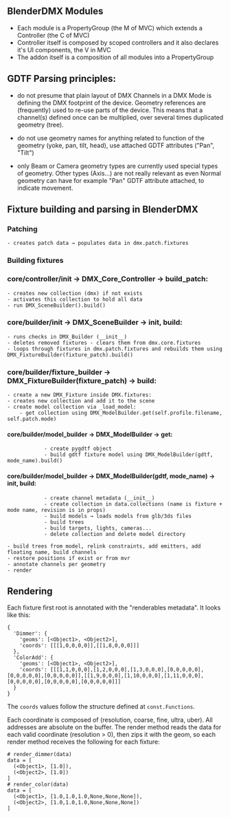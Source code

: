 ## BlenderDMX Modules

- Each module is a PropertyGroup (the M of MVC) which extends a Controller (the C of MVC)
- Controller itself is composed by scoped controllers and it also declares it's UI components, the V in MVC
- The addon itself is a composition of all modules into a PropertyGroup

## GDTF Parsing principles:

- do not presume that plain layout of DMX Channels in a DMX Mode is defining
  the DMX footprint of the device. Geometry references are (frequently) used to
  re-use parts of the device. This means that a channel(s) defined once can be
  multiplied, over several times duplicated geometry (tree).

- do not use geometry names for anything related to function of the geometry
  (yoke, pan, tilt, head), use attached GDTF attributes ("Pan", "Tilt")

- only Beam or Camera geometry types are currently used special types of
  geometry. Other types (Axis...) are not really relevant as even Normal
  geometry can have for example "Pan" GDTF attribute attached, to indicate
  movement.

## Fixture building and parsing in BlenderDMX

### Patching 

    - creates patch data → populates data in dmx.patch.fixtures

### Building fixtures

### core/controller/__init__ → DMX_Core_Controller → build_patch:

    - creates new collection (dmx) if not exists
    - activates this collection to hold all data
    - run DMX_SceneBuilder().build()

### core/builder/__init__ → DMX_SceneBuilder → __init__, build:

    - runs checks in DMX_Builder (__init__)
    - deletes removed fixtures - clears them from dmx.core.fixtures
    - loops through fixtures in dmx.patch.fixtures and rebuilds them using DMX_FixtureBuilder(fixture_patch).build()

### core/builder/fixture_builder → DMX_FixtureBuilder(fixture_patch) → build:

    - create a new DMX_Fixture inside DMX.fixtures:
    - creates new collection and add it to the scene
    - create model collection via _load_model:
        - get collection using DMX_ModelBuilder.get(self.profile.filename, self.patch.mode)

#### core/builder/model_builder → DMX_ModelBuilder → get:

                - create pygdtf object
                - build gdtf fixture model using DMX_ModelBuilder(gdtf, mode_name).build()

#### core/builder/model_builder → DMX_ModelBuilder(gdtf, mode_name) → __init__, build:
                
                - create channel metadata (__init__)
                - create collection in data.collections (name is fixture + mode name, revision is in props)
                - build models → loads models from glb/3ds files
                - build trees
                - build targets, lights, cameras...
                - delete collection and delete model directory

    - build trees from model, relink constraints, add emitters, add floating name, build channels
    - restore positions if exist or from mvr
    - annotate channels per geometry
    - render

## Rendering

Each fixture first root is annotated with the "renderables metadata".
It looks like this:

```
{
  'Dimmer': {
    'geoms': [<Object1>, <Object2>],
    'coords': [[[1,0,0,0,0]],[[1,8,0,0,0]]]
  },
  'ColorAdd': {
    'geoms': [<Object1>, <Object2>],
    'coords': [[[1,1,0,0,0],[1,2,0,0,0],[1,3,0,0,0],[0,0,0,0,0],[0,0,0,0,0],[0,0,0,0,0]],[[1,9,0,0,0],[1,10,0,0,0],[1,11,0,0,0],[0,0,0,0,0],[0,0,0,0,0],[0,0,0,0,0]]]
  }
}
```

The `coords` values follow the structure defined at `const.Functions`.

Each coordinate is composed of (resolution, coarse, fine, ultra, uber). All addresses are absolute on the buffer.
The render method reads the data for each valid coordinate (resolution > 0), then zips it with the geom, so each render method receives the following for each fixture:

```
# render_dimmer(data)
data = [
  (<Object1>, [1.0]),
  (<Object2>, [1.0])
]
# render_color(data)
data = [
  (<Object1>, [1.0,1.0,1.0,None,None,None]),
  (<Object2>, [1.0,1.0,1.0,None,None,None])
]
```





